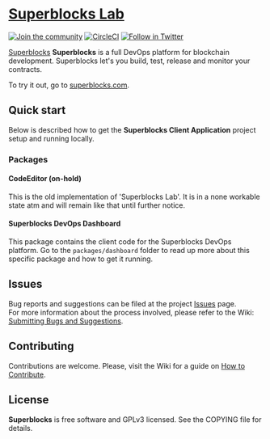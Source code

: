 # [Superblocks Lab](https://superblocks.com/lab)

[![Join the community](https://img.shields.io/badge/chat-on%20discord-7289da.svg?logo=discord)](https://discord.gg/6Cgg2Dw) [![CircleCI](https://circleci.com/gh/SuperblocksHQ/superblocks-lab.svg?style=shield)](https://circleci.com/gh/SuperblocksHQ/superblocks-lab) [![Follow in Twitter](https://img.shields.io/twitter/follow/getSuperblocks.svg?style=social&logo=twitter)](https://twitter.com/intent/follow?screen_name=GetSuperblocks)


[Superblocks](https://superblocks.com) **Superblocks** is a full DevOps platform for blockchain development. Superblocks let's you build, test, release and monitor your contracts. 

To try it out, go to [superblocks.com](https://superblocks.com).

## Quick start
Below is described how to get the **Superblocks Client Application** project setup and running locally.

### Packages
#### CodeEditor (on-hold)
This is the old implementation of 'Superblocks Lab'. It is in a none workable state atm and will remain like that until further notice. 

#### Superblocks DevOps Dashboard
This package contains the client code for the Superblocks DevOps platform. Go to the `packages/dashboard` folder to read up more about this specific package and how to get it running. 

## Issues
Bug reports and suggestions can be filed at the project [Issues](https://github.com/SuperblocksHQ/superblocks-lab/issues) page.  
For more information about the process involved, please refer to the Wiki: [Submitting Bugs and Suggestions](https://github.com/SuperblocksHQ/superblocks-lab/wiki/Submitting-Bugs-and-Suggestions).

## Contributing
Contributions are welcome. Please, visit the Wiki for a guide on [How to Contribute](https://github.com/SuperblocksHQ/superblocks-lab/wiki/How-to-Contribute).

## License
**Superblocks** is free software and GPLv3 licensed. See the COPYING file for details.
